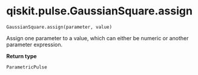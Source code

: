 # qiskit.pulse.GaussianSquare.assign

`GaussianSquare.assign(parameter, value)`

Assign one parameter to a value, which can either be numeric or another parameter expression.

**Return type**

`ParametricPulse`

